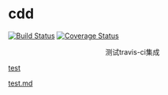 # cdd
[![Build Status](https://www.travis-ci.org/elseifer/cdd.svg?branch=master)](https://www.travis-ci.org/elseifer/cdd)
[![Coverage Status](https://coveralls.io/repos/github/chendongdong666/cdd/badge.svg?branch=master)](https://coveralls.io/github/chendongdong666/cdd?branch=master)

<p align="center">测试travis-ci集成</p>

[test](./test)

[test.md](./test.md)
